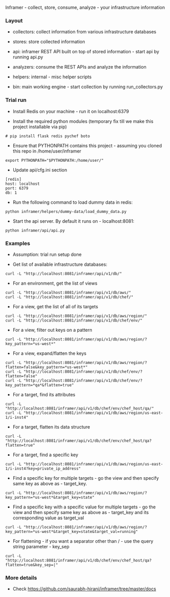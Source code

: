 Inframer - collect, store, consume, analyze - your infrastructure information

### Layout

* collectors: collect information from various infrastructure databases

* stores: store collected information

* api: inframer REST API built on top of stored information - start api by running api.py

* analyzers: consume the REST APIs and analyze the information

* helpers: internal - misc helper scripts

* bin: main working engine - start collection by running run\_collectors.py

### Trial run

* Install Redis on your machine - run it on localhost:6379

* Install the required python modules (temporary fix till we make this project installable via pip)

```
# pip install flask redis pychef boto
```

* Ensure that PYTHONPATH contains this project - assuming you cloned this repo in /home/user/inframer

```
export PYTHONPATH="$PYTHONPATH:/home/user/"
```


* Update api/cfg.ini section

```
[redis]
host: localhost
port: 6379
db: 1
```

* Run the following command to load dummy data in redis:

```
python inframer/helpers/dummy-data/load_dummy_data.py
```

* Start the api server. By default it runs on - localhost:8081:

```
python inframer/api/api.py
```

### Examples

* Assumption: trial run setup done

* Get list of available infrastructure databases:

```
curl -L "http://localhost:8081/inframer/api/v1/db/"
```

* For an environment, get the list of views

```
curl -L "http://localhost:8081/inframer/api/v1/db/aws/"
curl -L "http://localhost:8081/inframer/api/v1/db/chef/"
```

* For a view, get the list of all of its targets

```
curl -L "http://localhost:8081/inframer/api/v1/db/aws/region/"
curl -L "http://localhost:8081/inframer/api/v1/db/chef/env/"
```

* For a view, filter out keys on a pattern

```
curl -L "http://localhost:8081/inframer/api/v1/db/aws/region/?key_pattern=*us-west*"
```

* For a view, expand/flatten the keys

```
curl -L "http://localhost:8081/inframer/api/v1/db/aws/region/?flatten=false&key_pattern=*us-west*"
curl -L "http://localhost:8081/inframer/api/v1/db/chef/env/?flatten=false"
curl -L "http://localhost:8081/inframer/api/v1/db/chef/env/?key_pattern=*qa*&flatten=true"
```

* For a target, find its attributes

```
curl -L "http://localhost:8081/inframer/api/v1/db/chef/env/chef_host/qa/"
curl -L "http://localhost:8081/inframer/api/v1/db/aws/region/us-east-1/i-inst4"
```

* For a target, flatten its data structure

```
curl -L "http://localhost:8081/inframer/api/v1/db/chef/env/chef_host/qa?flatten=true"
```

* For a target, find a specific key

```
curl -L "http://localhost:8081/inframer/api/v1/db/aws/region/us-east-1/i-inst4?key=private_ip_address"
```

* Find a specific key for multiple targets - go the view and then specify same key as above as - target\_key.

```
curl -L "http://localhost:8081/inframer/api/v1/db/aws/region/?key_pattern=*us-west*&target_key=state"
```

* Find a specific key with a specific value for multiple targets - go the view and then specify same key as above as - target\_key
and its corresponding value as target\_val
```
curl -L "http://localhost:8081/inframer/api/v1/db/aws/region/?key_pattern=*us-west*&target_key=state&target_val=running"
```

* For flattening - if you want a separator other than / - use the query string parameter - key\_sep

```
curl -L "http://localhost:8081/inframer/api/v1/db/chef/env/chef_host/qa?flatten=true&key_sep=|"
```

### More details

* Check https://github.com/saurabh-hirani/inframer/tree/master/docs
